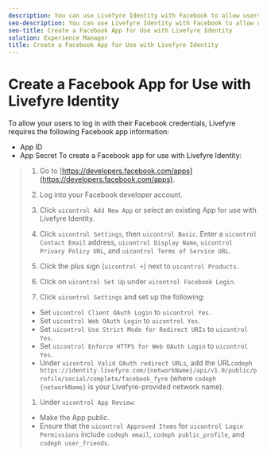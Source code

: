 ```yaml
---
description: You can use Livefyre Identity with Facebook to allow users to use their Facebook logins to interact with Apps on your site.
seo-description: You can use Livefyre Identity with Facebook to allow users to use their Facebook logins to interact with Apps on your site.
seo-title: Create a Facebook App for Use with Livefyre Identity
solution: Experience Manager
title: Create a Facebook App for Use with Livefyre Identity
---
```


# Create a Facebook App for Use with Livefyre Identity

To allow your users to log in with their Facebook credentials, Livefyre requires the following Facebook app information:

* App ID
* App Secret
To create a Facebook app for use with Livefyre Identity:

>1. Go to [https://developers.facebook.com/apps](https://developers.facebook.com/apps).
>   
>1. Log into your Facebook developer account.
>   
>1. Click `uicontrol Add New App` or select an existing App for use with Livefyre Identity.
>   
>1. Click `uicontrol Settings`, then `uicontrol Basic`. Enter a `uicontrol Contact Email` address, `uicontrol Display Name`, `uicontrol Privacy Policy URL`, and `uicontrol Terms of Service URL`.
>   
>1. Click the plus sign (`uicontrol +`) next to `uicontrol Products`.
>   
>1. Click on `uicontrol Set Up` under `uicontrol Facebook Login`.
>   
>1. Click `uicontrol Settings` and set up the following:
>* Set `uicontrol Client OAuth Login` to `uicontrol Yes`.
>* Set `uicontrol Web OAuth Login` to `uicontrol Yes`.
>* Set `uicontrol Use Strict Mode for Redirect URIs` to `uicontrol Yes`.
>* Set `uicontrol Enforce HTTPS for Web OAuth Login` to `uicontrol Yes`.
>* Under `uicontrol Valid OAuth redirect URLs`, add the URL`codeph  https://identity.livefyre.com/{networkName}/api/v1.0/public/profile/social/complete/facebook_fyre` (where `codeph {networkName}` is your Livefyre-provided network name).
>   
>   
>1. Under `uicontrol App Review`:
>* Make the App public.
>* Ensure that the `uicontrol Approved Items` for `uicontrol Login Permissions` include `codeph email`, `codeph public_profile`, and `codeph user_friends`.
>   
>   
>   
